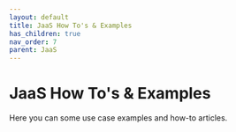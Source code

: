 ```yaml
---
layout: default
title: JaaS How To's & Examples
has_children: true
nav_order: 7
parent: JaaS
---
```


# JaaS How To's & Examples

Here you can some use case examples and how-to articles.
